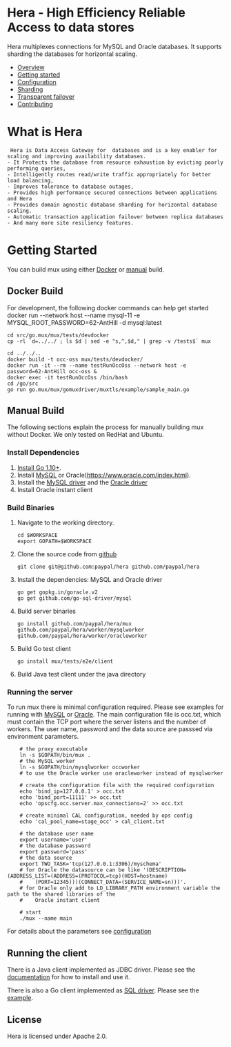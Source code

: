 # Hera - High Efficiency Reliable Access to data stores

Hera multiplexes connections for MySQL and 
Oracle databases.  It supports sharding the databases for horizontal scaling.

  * [Overview](docs/overview.md)
  * [Getting started](docs/gettingstarted.md)
  * [Configuration](docs/configuration.md)
  * [Sharding](docs/sharding.md)
  * [Transparent failover](docs/taf.md)
  * [Contributing](docs/contributing.md)

# What is Hera
  
     Hera is Data Access Gateway for  databases and is a key enabler for scaling and improving availability databases. 
    - It Protects the database from resource exhaustion by evicting poorly performing queries,
    - Intelligently routes read/write traffic appropriately for better load balancing,
    - Improves tolerance to database outages,
    - Provides high performance secured connections between applications and Hera
    - Provides domain agnostic database sharding for horizontal database scaling.
    - Automatic transaction application failover between replica databases
    - And many more site resiliency features.

# Getting Started

You can build mux using either [Docker](#docker-build) or [manual](#manual-build) build.

## Docker Build

For development, the following docker commands can help get started
    docker run --network host --name mysql-11 -e MYSQL_ROOT_PASSWORD=62-AntHill -d mysql:latest

    cd src/go.mux/mux/tests/devdocker
    cp -rl `d=../../ ; ls $d | sed -e "s,^,$d," | grep -v /tests$` mux

    cd ../../..
    docker build -t occ-oss mux/tests/devdocker/ 
    docker run -it --rm --name testRunOccOss --network host -e password=62-AntHill occ-oss &
    docker exec -it testRunOccOss /bin/bash
    cd /go/src
    go run go.mux/mux/gomuxdriver/muxtls/example/sample_main.go
## Manual Build

The following sections explain the process for manually building mux without Docker. We only tested on RedHat and Ubuntu.

### Install Dependencies

1.  [Install Go 1.10+](http://golang.org/doc/install).
2.  Install [MySQL](http://dev.mysql.com/downloads/mysql) or Oracle(https://www.oracle.com/index.html).
3.  Install the [MySQL driver](github.com/go-sql-driver/mysql) and the [Oracle driver](https://github.com/go-goracle/goracle)
3.  Install Oracle instant client     
    
### Build Binaries

1.  Navigate to the working directory.
    ```
    cd $WORKSPACE
    export GOPATH=$WORKSPACE
    ```
2.  Clone the source code from [github](https://github.com/paypal/hera)
    ```
    git clone git@github.com:paypal/hera github.com/paypal/hera
    ```
3.  Install the dependencies: MySQL and Oracle driver
    ```
    go get gopkg.in/goracle.v2
    go get github.com/go-sql-driver/mysql
    ```
4.  Build server binaries
    ```
    go install github.com/paypal/hera/mux github.com/paypal/hera/worker/mysqlworker github.com/paypal/hera/worker/oracleworker
    ```
5.  Build Go test client
    ```
    go install mux/tests/e2e/client
    ```
6.  Build Java test client under the java directory
    
### Running the server

To run mux there is minimal configuration required. Please see examples for running with [MySQL](https://github.com/paypal/hera/tree/master/tests/e2e/srvmysql) or [Oracle](https://github.com/paypal/hera/tree/master/tests/e2e/srvoracle).
The main configuration file is occ.txt, which must contain the TCP port where the server listens and the number of workers. The user name, password and the data source are passsed via environment parameters.
```    
    # the proxy executable
    ln -s $GOPATH/bin/mux .
    # the MySQL worker
    ln -s $GOPATH/bin/mysqlworker occworker
    # to use the Oracle worker use oracleworker instead of mysqlworker 

    # create the configuration file with the required configuration
    echo 'bind_ip=127.0.0.1' > occ.txt
    echo 'bind_port=11111' >> occ.txt
    echo 'opscfg.occ.server.max_connections=2' >> occ.txt
    
    # create minimal CAL configuration, needed by ops config
    echo 'cal_pool_name=stage_occ' > cal_client.txt
    
    # the database user name
    export username='user'
    # the database password
    export password='pass'
    # the data source
    export TWO_TASK='tcp(127.0.0.1:3306)/myschema'
    # for Oracle the datasource can be like '(DESCRIPTION=(ADDRESS_LIST=(ADDRESS=(PROTOCOL=tcp)(HOST=hostname)
    #    (PORT=12345)))(CONNECT_DATA=(SERVICE_NAME=sn)))'. 
    # for Oracle only add to LD_LIBRARY_PATH environment variable the path to the shared libraries of the 
    #    Oracle instant client 
	
    # start
    ./mux --name main
```    
For details about the parameters see [configuration](configuration.md)

## Running the client

There is a Java client implemented as JDBC driver. Please see the [documentation](https://github.com/paypal/hera/tree/master/java) for how to install and use it.

There is also a Go client implemented as [SQL driver](mux/gomuxdriver). Please see the [example](tests/e2e/client).

## License

Hera is licensed under Apache 2.0.

